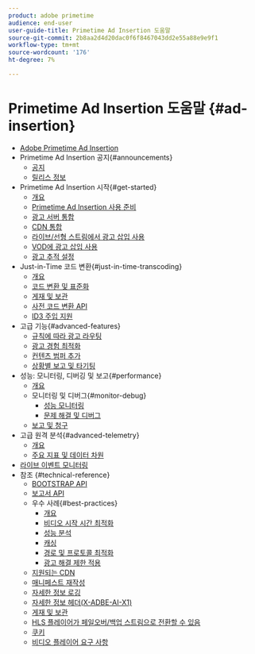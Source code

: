 ```yaml
---
product: adobe primetime
audience: end-user
user-guide-title: Primetime Ad Insertion 도움말
source-git-commit: 2b8aa2d4d20dac0f6f8467043dd2e55a88e9e9f1
workflow-type: tm+mt
source-wordcount: '176'
ht-degree: 7%

---
```



# Primetime Ad Insertion 도움말 {#ad-insertion}

+ [Adobe Primetime Ad Insertion](home.md)
+ Primetime Ad Insertion 공지{#announcements}
   + [공지](announcements/overview.md)
   + [릴리스 정보](https://experienceleague.adobe.com/docs/primetime/release-notes/ptai/ptai-22x-release-notes.html)
+ Primetime Ad Insertion 시작{#get-started}
   + [개요](getting-started/get-started-overview.md)
   + [Primetime Ad Insertion 사용 준비](getting-started/setup-ptai.md)
   + [광고 서버 통합](getting-started/integrate-ad-server.md)
   + [CDN 통합](getting-started/integrate-cdn.md)
   + [라이브/선형 스트림에서 광고 삽입 사용](getting-started/ad-insertion-live-linear-stream.md)
   + [VOD에 광고 삽입 사용](getting-started/ad-insertion-vod.md)
   + [광고 추적 설정](getting-started/set-up-ad-tracking.md)
+ Just-in-Time 코드 변환{#just-in-time-transcoding}
   + [개요](just-in-time-transcoding/jit-transcoding-overview.md)
   + [코드 변환 및 표준화](just-in-time-transcoding/transcoding-and-normalization.md)
   + [게재 및 보관](https://experienceleague.adobe.com/docs/primetime/ad-insertion/technical-reference/delivery-and-storage.html)
   + [사전 코드 변환 API](just-in-time-transcoding/pre-transcoding-api.md)
   + [ID3 주입 지원](just-in-time-transcoding/id3-injection-support.md)
+ 고급 기능{#advanced-features}
   + [규칙에 따라 광고 라우팅](advanced-features/route-ads-based-on-rules.md)
   + [광고 경험 최적화](advanced-features/optimize-ad-experiences.md)
   + [컨텐츠 범퍼 추가](advanced-features/add-content-bumpers.md)
   + [상황별 보고 및 타기팅](advanced-features/contextual-reporting-and-targeting.md)
+ 성능: 모니터링, 디버깅 및 보고{#performance}
   + [개요](performance-monitoring-debugging-reporting/performance-overview.md)
   + 모니터링 및 디버그{#monitor-debug}
      + [성능 모니터링](performance-monitoring-debugging-reporting/performance-monitoring.md)
      + [문제 해결 및 디버그](performance-monitoring-debugging-reporting/troubleshoot-and-debug.md)
   + [보고 및 청구](performance-monitoring-debugging-reporting/reporting-and-billing.md)
+ 고급 원격 분석{#advanced-telemetry}
   + [개요](advanced-telemetry/advanced-telemetry-overview.md)
   + [주요 지표 및 데이터 차원](advanced-telemetry/key-metrics.md)
+ [라이브 이벤트 모니터링](live-event-monitoring.md)
+ 참조 {#technical-reference}
   + [BOOTSTRAP API](technical-reference/bootstrap-api.md)
   + [보고서 API](technical-reference/report-api.md)
   + 우수 사례{#best-practices}
      + [개요](best-practices/best-practices-overview.md)
      + [비디오 시작 시간 최적화](best-practices/optimize-video-startup-time.md)
      + [성능 분석](best-practices/analyze-performance.md)
      + [캐싱](best-practices/caching.md)
      + [경로 및 프로토콜 최적화](best-practices/optimize-routes-protocols.md)
      + [광고 해결 제한 적용](best-practices/apply-ad-resolution-constraints.md)
   + [지원되는 CDN](technical-reference/supported-cdns.md)
   + [매니페스트 재작성](technical-reference/manifest-rewriting.md)
   + [자세한 정보 로깅](performance-monitoring-debugging-reporting/verbose-logging.md)
   + [자세한 정보 헤더(X-ADBE-AI-X1)](performance-monitoring-debugging-reporting/debugging-headers.md)
   + [게재 및 보관](/help/primetime-ad-insertion/just-in-time-transcoding/delivery-and-storage.md)
   + [HLS 플레이어가 페일오버/백업 스트림으로 전환할 수 있음](technical-reference/hls-switching-to-failover.md)
   + [쿠키](technical-reference/cookies.md)
   + [비디오 플레이어 요구 사항](technical-reference/video-player-requirements.md)
